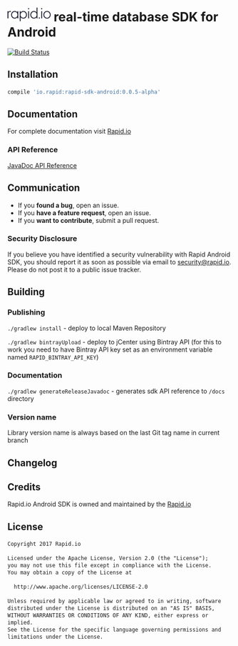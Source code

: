 # ![Rapid.io](extras/rapid.png) real-time database SDK  for Android
[![Build Status](https://travis-ci.org/Rapid-SDK/android.svg?branch=master)](https://travis-ci.org/Rapid-SDK/android)


## Installation

```groovy
compile 'io.rapid:rapid-sdk-android:0.0.5-alpha'
```


## Documentation

For complete documentation visit [Rapid.io](https://www.rapid.io)

### API Reference
[JavaDoc API Reference](https://rapid-sdk.github.io/android/)


## Communication

- If you **found a bug**, open an issue.
- If you **have a feature request**, open an issue.
- If you **want to contribute**, submit a pull request.

### Security Disclosure

If you believe you have identified a security vulnerability with Rapid Android SDK, you should report it as soon as possible via email to [security@rapid.io](mailto:security@rapid.io). Please do not post it to a public issue tracker.


## Building

### Publishing
`./gradlew install` - deploy to local Maven Repository

`./gradlew bintrayUpload` - deploy to jCenter using Bintray API (for this to work you need to have Bintray API key set as an environment variable named `RAPID_BINTRAY_API_KEY`)

### Documentation
`./gradlew generateReleaseJavadoc` - generates sdk API reference to `/docs` directory

### Version name
Library version name is always based on the last Git tag name in current branch

## Changelog


## Credits

Rapid.io Android SDK is owned and maintained by the [Rapid.io](http://www.rapid.io)


## License
    Copyright 2017 Rapid.io
    
    Licensed under the Apache License, Version 2.0 (the "License");
    you may not use this file except in compliance with the License.
    You may obtain a copy of the License at
    
      http://www.apache.org/licenses/LICENSE-2.0
    
    Unless required by applicable law or agreed to in writing, software
    distributed under the License is distributed on an "AS IS" BASIS,
    WITHOUT WARRANTIES OR CONDITIONS OF ANY KIND, either express or implied.
    See the License for the specific language governing permissions and
    limitations under the License.
